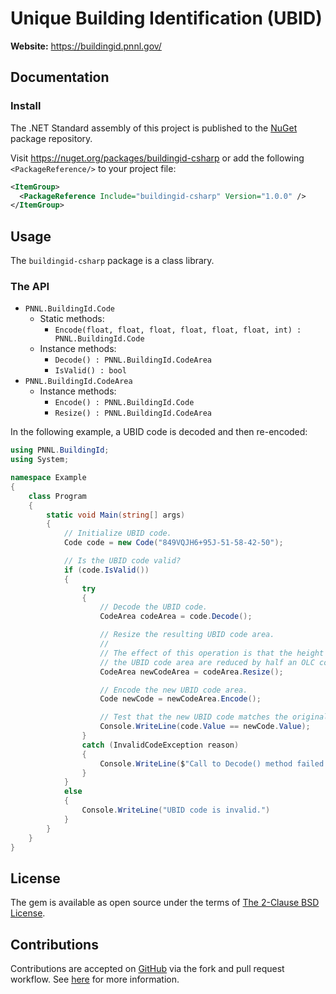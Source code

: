 # Unique Building Identification (UBID)

**Website:** https://buildingid.pnnl.gov/

## Documentation

### Install

The .NET Standard assembly of this project is published to the [NuGet](https://nuget.org/) package repository.

Visit https://nuget.org/packages/buildingid-csharp or add the following `<PackageReference/>` to your project file:

```xml
<ItemGroup>
  <PackageReference Include="buildingid-csharp" Version="1.0.0" />
</ItemGroup>
```

## Usage

The `buildingid-csharp` package is a class library.

### The API

* `PNNL.BuildingId.Code`
  * Static methods:
    * `Encode(float, float, float, float, float, float, int) : PNNL.BuildingId.Code`
  * Instance methods:
    * `Decode() : PNNL.BuildingId.CodeArea`
    * `IsValid() : bool`
* `PNNL.BuildingId.CodeArea`
  * Instance methods:
    * `Encode() : PNNL.BuildingId.Code`
    * `Resize() : PNNL.BuildingId.CodeArea`

In the following example, a UBID code is decoded and then re-encoded:

```csharp
using PNNL.BuildingId;
using System;

namespace Example
{
    class Program
    {
        static void Main(string[] args)
        {
            // Initialize UBID code.
            Code code = new Code("849VQJH6+95J-51-58-42-50");

            // Is the UBID code valid?
            if (code.IsValid())
            {
                try
                {
                    // Decode the UBID code.
                    CodeArea codeArea = code.Decode();

                    // Resize the resulting UBID code area.
                    //
                    // The effect of this operation is that the height and width of
                    // the UBID code area are reduced by half an OLC code area.
                    CodeArea newCodeArea = codeArea.Resize();

                    // Encode the new UBID code area.
                    Code newCode = newCodeArea.Encode();

                    // Test that the new UBID code matches the original.
                    Console.WriteLine(code.Value == newCode.Value);
                }
                catch (InvalidCodeException reason)
                {
                    Console.WriteLine($"Call to Decode() method failed: {reason}");
                }
            }
            else
            {
                Console.WriteLine("UBID code is invalid.")
            }
        }
    }
}
```

## License

The gem is available as open source under the terms of [The 2-Clause BSD License](https://opensource.org/licenses/BSD-2-Clause).

## Contributions

Contributions are accepted on [GitHub](https://github.com/) via the fork and pull request workflow. See [here](https://help.github.com/articles/using-pull-requests/) for more information.
